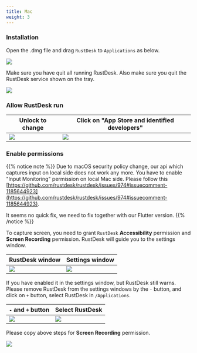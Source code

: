 ```yaml
---
title: Mac
weight: 3
---
```


### Installation

Open the .dmg file and drag `RustDesk` to `Applications` as below.

![](/docs/en/client/mac/images/dmg.png)

Make sure you have quit all running RustDesk. Also make sure you quit the RustDesk service shown on the tray.

![](/docs/en/client/mac/images/tray.png)

### Allow RustDesk run

| Unlock to change | Click on "App Store and identified developers" |
| ---- | ---- |
| ![](/docs/en/client/mac/images/allow2.png) | ![](/docs/en/client/mac/images/allow.png) |

### Enable permissions

{{% notice note %}}
Due to macOS security policy change, our api which captures input on local side does not work any
more. You have to enable "Input Monitoring" permission on local Mac side.
Please follow this
[https://github.com/rustdesk/rustdesk/issues/974#issuecomment-1185644923](https://github.com/rustdesk/rustdesk/issues/974#issuecomment-1185644923).

It seems no quick fix, we need to fix together with our Flutter version.
{{% /notice %}}

To capture screen, you need to grant `RustDesk` **Accessibility** permission and **Screen Recording** permission. RustDesk will guide you to the settings window.

| RustDesk window | Settings window |
| ---- | ---- |
| ![](/docs/en/client/mac/images/acc.png) | ![](/docs/en/client/mac/images/acc3.png?v2) |

If you have enabled it in the settings window, but RustDesk still warns. Please remove RustDesk from the settings windows by the `-` button, and click on `+` button, select RustDesk in `/Applications`.

| `-` and `+` button | Select RustDesk |
| ---- | ---- |
| ![](/docs/en/client/mac/images/acc2.png) | ![](/docs/en/client/mac/images/add.png?v2) |

Please copy above steps for **Screen Recording** permission.

![](/docs/en/client/mac/images/screen.png?v2)
